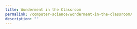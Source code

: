 ```yaml
---
title: Wonderment in the Classroom
permalink: /computer-science/wonderment-in-the-classroom/
description: ""
---
```

